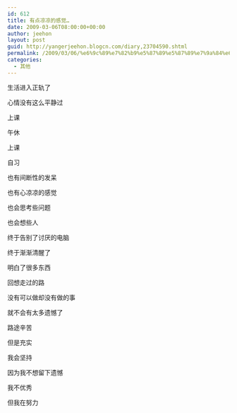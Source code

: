 ```yaml
---
id: 612
title: 有点凉凉的感觉…
date: 2009-03-06T08:00:00+00:00
author: jeehon
layout: post
guid: http://yangerjeehon.blogcn.com/diary,23704590.shtml
permalink: /2009/03/06/%e6%9c%89%e7%82%b9%e5%87%89%e5%87%89%e7%9a%84%e6%84%9f%e8%a7%89%e2%80%a6/
categories:
  - 其他
---
```

生活进入正轨了
  
心情没有这么平静过
  
上课
  
午休
  
上课
  
自习
  
也有间断性的发呆
  
也有心凉凉的感觉
  
也会思考些问题
  
也会想些人
  
终于告别了讨厌的电脑
  
终于渐渐清醒了
  
明白了很多东西
  
回想走过的路
  
没有可以做却没有做的事
  
就不会有太多遗憾了
  
路途辛苦
  
但是充实
  
我会坚持
  
因为我不想留下遗憾
  
我不优秀
  
但我在努力